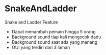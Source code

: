 ﻿# SnakeAndLadder
Snake and Ladder
Feature
<ul>
  <li>Dapat menambah pemain hingga 5 orang</li>
  <li>Background sound tiap kali mengocok dadu</li>
  <li>Background sound saat ada yang menang</li>
  <li>GUI yang terdiri dari 3 laman</li>
</ul>
